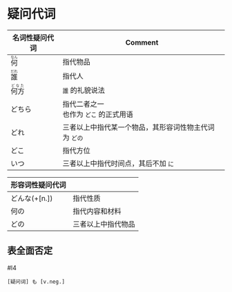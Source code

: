 # 疑问代词  

|名词性疑问代词|Comment|
|-|-|
|<ruby>何<rt>なん</rt></ruby>|指代物品 |
|<ruby>誰<rt>だれ</rt></ruby>|指代人  |
|<ruby>何方<rt>どなた</rt></ruby>| `誰` 的礼貌说法|
| どちら|指代二者之一<br>也作为 `どこ` 的正式用语|
| どれ|三者以上中指代某一个物品，其形容词性物主代词为 `どの`|
| どこ| 指代方位|
| いつ| 三者以上中指代时间点，其后不加 `に`  |

|形容词性疑问代词||
|-|-|
| どんな(+[n.])|指代性质|
| 何の  |指代内容和材料|
| どの  |三者以上中指代物品|

## 表全面否定
 #l4
 
```nihongo
[疑问词] も [v.neg.]
```

